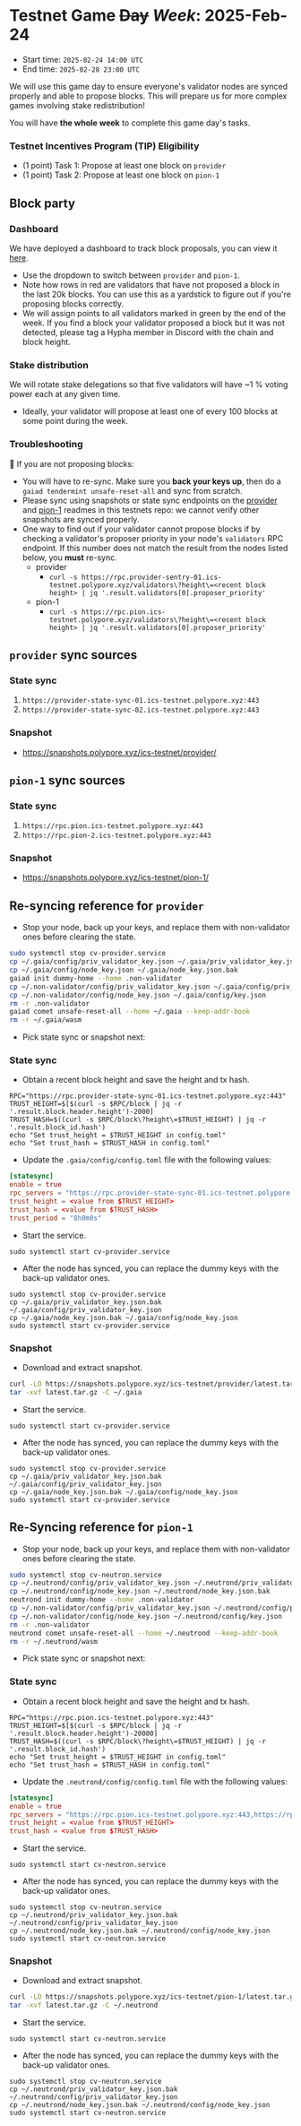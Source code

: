 # Testnet Game ~~Day~~ _Week_: 2025-Feb-24

* Start time: `2025-02-24 14:00 UTC`
* End time: `2025-02-28 23:00 UTC`

We will use this game day to ensure everyone's validator nodes are synced properly and
able to propose blocks. This will prepare us for more complex games involving stake
redistribution! 

You will have **the whole week** to complete this game day's tasks.

### Testnet Incentives Program (TIP) Eligibility

* (1 point) Task 1: Propose at least one block on `provider`
* (1 point) Task 2: Propose at least one block on `pion-1`

## Block party

### Dashboard

We have deployed a dashboard to track block proposals, you can view it [here](http://cvms.ics-testnet.polypore.xyz:3000/d/bedk3wkhshgxsd/blocks-since-last-proposed?orgId=1&from=now-3h&to=now&timezone=browser&var-query0=&var-chain_id=provider&tab=queries).
* Use the dropdown to switch between `provider` and `pion-1`.
* Note how rows in red are validators that have not proposed a block in the last 20k blocks. You can use this as a yardstick to figure out if you're proposing blocks correctly.
* We will assign points to all validators marked in green by the end of the week. If you find a block your validator proposed a block but it was not detected, please tag a Hypha member in Discord with the chain and block height.

### Stake distribution

We will rotate stake delegations so that five validators will have ~1 % voting power each at any given time.
* Ideally, your validator will propose at least one of every 100 blocks at some point during the week.

### Troubleshooting

🔧 If you are not proposing blocks:
* You will have to re-sync. Make sure you **back your keys up**, then do a `gaiad tendermint unsafe-reset-all` and sync from scratch.
* Please sync using snapshots or state sync endpoints on the [provider](../../interchain-security/provider/README.md) and [pion-1](../../interchain-security/pion-1/README.md) readmes in this testnets repo: we cannot verify other snapshots are synced properly.
* One way to find out if your validator cannot propose blocks if by checking a validator's proposer priority in your node's `validators` RPC endpoint. If this number does not match the result from the nodes listed below, you **must** re-sync.
  * provider
    * `curl -s https://rpc.provider-sentry-01.ics-testnet.polypore.xyz/validators\?height\=<recent block height> | jq '.result.validators[0].proposer_priority'`
  * pion-1
    * `curl -s https://rpc.pion.ics-testnet.polypore.xyz/validators\?height\=<recent block height> | jq '.result.validators[0].proposer_priority'`

## `provider` sync sources

### State sync

1. `https://provider-state-sync-01.ics-testnet.polypore.xyz:443`
2. `https://provider-state-sync-02.ics-testnet.polypore.xyz:443`

### Snapshot

* https://snapshots.polypore.xyz/ics-testnet/provider/

## `pion-1` sync sources

### State sync

1. `https://rpc.pion.ics-testnet.polypore.xyz:443`
2. `https://rpc.pion-2.ics-testnet.polypore.xyz:443`

### Snapshot
* https://snapshots.polypore.xyz/ics-testnet/pion-1/

## Re-syncing reference for `provider`

* Stop your node, back up your keys, and replace them with non-validator ones before clearing the state.

```bash
sudo systemctl stop cv-provider.service
cp ~/.gaia/config/priv_validator_key.json ~/.gaia/priv_validator_key.json.bak
cp ~/.gaia/config/node_key.json ~/.gaia/node_key.json.bak
gaiad init dummy-home --home .non-validator
cp ~/.non-validator/config/priv_validator_key.json ~/.gaia/config/priv_validator_key.json
cp ~/.non-validator/config/node_key.json ~/.gaia/config/key.json
rm -r .non-validator
gaiad comet unsafe-reset-all --home ~/.gaia --keep-addr-book
rm -r ~/.gaia/wasm
```

* Pick state sync or snapshot next:

### State sync

* Obtain a recent block height and save the height and tx hash.
```
RPC="https://rpc.provider-state-sync-01.ics-testnet.polypore.xyz:443"
TRUST_HEIGHT=$[$(curl -s $RPC/block | jq -r '.result.block.header.height')-2000]
TRUST_HASH=$((curl -s $RPC/block\?height\=$TRUST_HEIGHT) | jq -r '.result.block_id.hash')
echo "Set trust_height = $TRUST_HEIGHT in config.toml"
echo "Set trust_hash = $TRUST_HASH in config.toml"
```
* Update the `.gaia/config/config.toml` file with the following values:
```toml
[statesync]
enable = true
rpc_servers = "https://rpc.provider-state-sync-01.ics-testnet.polypore.xyz:443,https://rpc.provider-state-sync-02.ics-testnet.polypore.xyz:443"
trust_height = <value from $TRUST_HEIGHT>
trust_hash = <value from $TRUST_HASH>
trust_period = "8h0m0s"
```
* Start the service.
```
sudo systemctl start cv-provider.service
```
* After the node has synced, you can replace the dummy keys with the back-up validator ones.
```
sudo systemctl stop cv-provider.service
cp ~/.gaia/priv_validator_key.json.bak ~/.gaia/config/priv_validator_key.json
cp ~/.gaia/node_key.json.bak ~/.gaia/config/node_key.json
sudo systemctl start cv-provider.service
```

### Snapshot

* Download and extract snapshot.

```bash
curl -LO https://snapshots.polypore.xyz/ics-testnet/provider/latest.tar.gz
tar -xvf latest.tar.gz -C ~/.gaia
```
* Start the service.
```
sudo systemctl start cv-provider.service
```
* After the node has synced, you can replace the dummy keys with the back-up validator ones.
```
sudo systemctl stop cv-provider.service
cp ~/.gaia/priv_validator_key.json.bak ~/.gaia/config/priv_validator_key.json
cp ~/.gaia/node_key.json.bak ~/.gaia/config/node_key.json
sudo systemctl start cv-provider.service
```

## Re-Syncing reference for `pion-1`

* Stop your node, back up your keys, and replace them with non-validator ones before clearing the state.

```bash
sudo systemctl stop cv-neutron.service
cp ~/.neutrond/config/priv_validator_key.json ~/.neutrond/priv_validator_key.json.bak
cp ~/.neutrond/config/node_key.json ~/.neutrond/node_key.json.bak
neutrond init dummy-home --home .non-validator
cp ~/.non-validator/config/priv_validator_key.json ~/.neutrond/config/priv_validator_key.json
cp ~/.non-validator/config/node_key.json ~/.neutrond/config/key.json
rm -r .non-validator
neutrond comet unsafe-reset-all --home ~/.neutrond --keep-addr-book
rm -r ~/.neutrond/wasm
```

* Pick state sync or snapshot next:

### State sync

* Obtain a recent block height and save the height and tx hash.
```
RPC="https://rpc.pion.ics-testnet.polypore.xyz:443"
TRUST_HEIGHT=$[$(curl -s $RPC/block | jq -r '.result.block.header.height')-20000]
TRUST_HASH=$((curl -s $RPC/block\?height\=$TRUST_HEIGHT) | jq -r '.result.block_id.hash')
echo "Set trust_height = $TRUST_HEIGHT in config.toml"
echo "Set trust_hash = $TRUST_HASH in config.toml"
```
* Update the `.neutrond/config/config.toml` file with the following values:
```toml
[statesync]
enable = true
rpc_servers = "https://rpc.pion.ics-testnet.polypore.xyz:443,https://rpc.pion-2.ics-testnet.polypore.xyz:443"
trust_height = <value from $TRUST_HEIGHT>
trust_hash = <value from $TRUST_HASH>
```
* Start the service.
```
sudo systemctl start cv-neutron.service
```
* After the node has synced, you can replace the dummy keys with the back-up validator ones.
```
sudo systemctl stop cv-neutron.service
cp ~/.neutrond/priv_validator_key.json.bak ~/.neutrond/config/priv_validator_key.json
cp ~/.neutrond/node_key.json.bak ~/.neutrond/config/node_key.json
sudo systemctl start cv-neutron.service
```

### Snapshot

* Download and extract snapshot.

```bash
curl -LO https://snapshots.polypore.xyz/ics-testnet/pion-1/latest.tar.gz
tar -xvf latest.tar.gz -C ~/.neutrond
```
* Start the service.
```
sudo systemctl start cv-neutron.service
```
* After the node has synced, you can replace the dummy keys with the back-up validator ones.
```
sudo systemctl stop cv-neutron.service
cp ~/.neutrond/priv_validator_key.json.bak ~/.neutrond/config/priv_validator_key.json
cp ~/.neutrond/node_key.json.bak ~/.neutrond/config/node_key.json
sudo systemctl start cv-neutron.service
```

